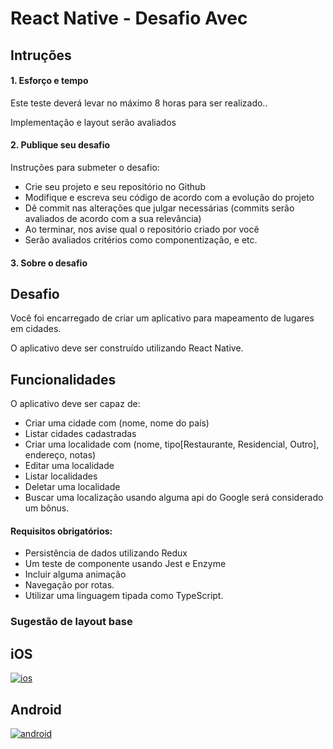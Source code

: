# React Native - Desafio Avec

## Intruções
#### 1. Esforço e tempo
Este teste deverá levar no máximo 8 horas para ser realizado..

Implementação e layout serão avaliados

#### 2. Publique seu desafio
Instruções para submeter o desafio:
* Crie seu projeto e seu repositório no Github
* Modifique e escreva seu código de acordo com a evolução do projeto
* Dê commit nas alterações que julgar necessárias (commits serão avaliados de acordo com a sua relevância)
* Ao terminar, nos avise qual o repositório criado por você
* Serão avaliados critérios como componentização, e etc.

#### 3. Sobre o desafio

## Desafio
Você foi encarregado de criar um aplicativo para mapeamento de lugares em cidades.

O aplicativo deve ser construído utilizando React Native.

## Funcionalidades
O aplicativo deve ser capaz de:

* Criar uma cidade com (nome, nome do país)
* Listar cidades cadastradas
* Criar uma localidade com (nome, tipo[Restaurante, Residencial, Outro], endereço, notas)
* Editar uma localidade
* Listar localidades
* Deletar uma localidade
* Buscar uma localização usando alguma api do Google será considerado um bônus. 
 
#### Requisitos obrigatórios:
* Persistência de dados utilizando Redux
* Um teste de componente usando Jest e Enzyme
* Incluir alguma animação
* Navegação por rotas.
* Utilizar uma linguagem tipada como TypeScript.
 
### Sugestão de layout base

## iOS
[![ios](http://i.imgur.com/6G7FW3l.jpg)](http://i.imgur.com/6G7FW3l)

## Android
[![android](http://i.imgur.com/XaY0E20.png)](http://i.imgur.com/XaY0E20)
